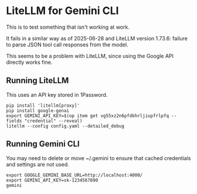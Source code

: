# LiteLLM for Gemini CLI

This is to test something that isn't working at work.

It fails in a similar way as of 2025-06-28 and LiteLLM version 1.73.6: failure to parse JSON tool call responses from the model.

This seems to be a problem with LiteLLM, since using the Google API directly works fine.

## Running LiteLLM
This uses an API key stored in 1Password.

```shell
pip install 'litellm[proxy]'
pip install google-genai
export GEMINI_API_KEY=$(op item get vg55xz2n6pfdkhrljiupfrlpfq --fields "credential" --reveal)
litellm --config config.yaml --detailed_debug
```

## Running Gemini CLI

You may need to delete or move ~/.gemini to ensure that cached credentials and settings are not used.

```shell
export GOOGLE_GEMINI_BASE_URL=http://localhost:4000/
export GEMINI_API_KEY=sk-1234567890
gemini
```
